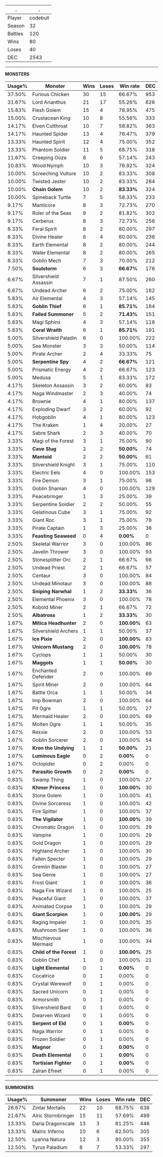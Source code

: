 .|.
|-|-
Player|codebull
Season|32
Battles|120
Wins|80
Loses|40
DEC|2543

---
**MONSTERS**

Usage%|Monster|Wins|Loses|Win rate|DEC|
-|-|-|-|-|-|
37.50%|Furious Chicken|30|15|66.67%|953|
31.67%|Lord Arianthus|21|17|55.26%|626|
15.83%|Flesh Golem|15|4|78.95%|475|
15.00%|Crustacean King|10|8|55.56%|333|
14.17%|Elven Cutthroat|10|7|58.82%|363|
14.17%|Haunted Spider|13|4|76.47%|379|
13.33%|Haunted Spirit|12|4|75.00%|352|
13.33%|Phantom Soldier|11|5|68.75%|318|
11.67%|Creeping Ooze|8|6|57.14%|243|
10.83%|Wood Nymph|10|3|76.92%|324|
10.00%|Screeching Vulture|10|2|83.33%|308|
10.00%|Twisted Jester|10|2|83.33%|284|
10.00%|**Chain Golem**|10|2|**83.33%**|324|
10.00%|Spineback Turtle|7|5|58.33%|233|
9.17%|Manticore|8|3|72.73%|270|
9.17%|Ruler of the Seas|9|2|81.82%|302|
9.17%|Cerberus|8|3|72.73%|256|
8.33%|Feral Spirit|8|2|80.00%|297|
8.33%|Divine Healer|6|4|60.00%|236|
8.33%|Earth Elemental|8|2|80.00%|244|
8.33%|Water Elemental|8|2|80.00%|265|
8.33%|Goblin Mech|7|3|70.00%|212|
7.50%|**Soulstorm**|6|3|**66.67%**|176|
6.67%|Silvershield Assassin|7|1|87.50%|260|
6.67%|Undead Archer|6|2|75.00%|182|
5.83%|Air Elemental|4|3|57.14%|145|
5.83%|**Goblin Thief**|6|1|**85.71%**|184|
5.83%|**Failed Summoner**|5|2|**71.43%**|151|
5.83%|Magi Sphinx|4|3|57.14%|116|
5.83%|**Coral Wraith**|6|1|**85.71%**|191|
5.00%|Silvershield Paladin|6|0|100.00%|222|
5.00%|Sea Monster|3|3|50.00%|114|
5.00%|Pirate Archer|2|4|33.33%|75|
5.00%|**Serpentine Spy**|4|2|**66.67%**|121|
5.00%|Prismatic Energy|4|2|66.67%|123|
5.00%|Medusa|5|1|83.33%|172|
4.17%|Skeleton Assassin|3|2|60.00%|83|
4.17%|Naga Windmaster|2|3|40.00%|74|
4.17%|Brownie|4|1|80.00%|137|
4.17%|Exploding Dwarf|3|2|60.00%|92|
4.17%|Hobgoblin|4|1|80.00%|123|
4.17%|The Kraken|1|4|20.00%|27|
4.17%|Sabre Shark|2|3|40.00%|70|
3.33%|Magi of the Forest|3|1|75.00%|90|
3.33%|**Cave Slug**|2|2|**50.00%**|74|
3.33%|**Mantoid**|2|2|**50.00%**|61|
3.33%|Silvershield Knight|3|1|75.00%|110|
3.33%|Electric Eels|4|0|100.00%|153|
3.33%|Fire Demon|3|1|75.00%|98|
3.33%|Goblin Shaman|4|0|100.00%|129|
3.33%|Peacebringer|1|3|25.00%|39|
3.33%|Serpentine Soldier|2|2|50.00%|55|
3.33%|Gelatinous Cube|3|1|75.00%|92|
3.33%|Giant Roc|3|1|75.00%|78|
3.33%|Pirate Captain|1|3|25.00%|38|
3.33%|**Feasting Seaweed**|0|4|**0.00%**|0|
2.50%|Skeletal Warrior|3|0|100.00%|86|
2.50%|Javelin Thrower|3|0|100.00%|93|
2.50%|Stonesplitter Orc|2|1|66.67%|66|
2.50%|Undead Priest|2|1|66.67%|57|
2.50%|Centaur|3|0|100.00%|84|
2.50%|Undead Minotaur|3|0|100.00%|88|
2.50%|**Sniping Narwhal**|1|2|**33.33%**|36|
2.50%|Elemental Phoenix|3|0|100.00%|78|
2.50%|Kobold Miner|2|1|66.67%|72|
2.50%|**Albatross**|1|2|**33.33%**|30|
1.67%|**Mitica Headhunter**|2|0|**100.00%**|63|
1.67%|Silvershield Archers|1|1|50.00%|37|
1.67%|**Ice Pixie**|2|0|**100.00%**|83|
1.67%|**Unicorn Mustang**|2|0|**100.00%**|78|
1.67%|Cyclops|1|1|50.00%|30|
1.67%|**Maggots**|1|1|**50.00%**|30|
1.67%|Enchanted Defender|2|0|100.00%|69|
1.67%|Spirit Miner|2|0|100.00%|64|
1.67%|Battle Orca|1|1|50.00%|34|
1.67%|Imp Bowman|2|0|100.00%|64|
1.67%|Pit Ogre|1|1|50.00%|27|
1.67%|Mermaid Healer|2|0|100.00%|69|
1.67%|Molten Ogre|1|1|50.00%|35|
1.67%|Rexxie|2|0|100.00%|53|
1.67%|Goblin Sorcerer|2|0|100.00%|54|
1.67%|**Kron the Undying**|1|1|**50.00%**|21|
1.67%|**Luminous Eagle**|0|2|**0.00%**|0|
1.67%|Octopider|0|2|0.00%|0|
1.67%|**Parasitic Growth**|0|2|**0.00%**|0|
0.83%|Swamp Thing|1|0|100.00%|27|
0.83%|**Khmer Princess**|1|0|**100.00%**|30|
0.83%|Stone Golem|1|0|100.00%|41|
0.83%|Divine Sorceress|1|0|100.00%|42|
0.83%|Fire Spitter|1|0|100.00%|37|
0.83%|**The Vigilator**|1|0|**100.00%**|39|
0.83%|Chromatic Dragon|1|0|100.00%|29|
0.83%|Vampire|1|0|100.00%|29|
0.83%|Gold Dragon|1|0|100.00%|29|
0.83%|Highland Archer|1|0|100.00%|30|
0.83%|Fallen Specter|1|0|100.00%|29|
0.83%|Gremlin Blaster|1|0|100.00%|27|
0.83%|Sea Genie|1|0|100.00%|27|
0.83%|Frost Giant|1|0|100.00%|36|
0.83%|Naga Fire Wizard|1|0|100.00%|25|
0.83%|Peaceful Giant|1|0|100.00%|37|
0.83%|Animated Corpse|1|0|100.00%|29|
0.83%|**Giant Scorpion**|1|0|**100.00%**|29|
0.83%|Raging Impaler|1|0|100.00%|35|
0.83%|Mushroom Seer|1|0|100.00%|36|
0.83%|Mischievous Mermaid|1|0|100.00%|34|
0.83%|**Child of the Forest**|1|0|**100.00%**|25|
0.83%|Goblin Chef|1|0|100.00%|21|
0.83%|**Light Elemental**|0|1|**0.00%**|0|
0.83%|Cocatrice|0|1|0.00%|0|
0.83%|Crystal Werewolf|0|1|0.00%|0|
0.83%|Sacred Unicorn|0|1|0.00%|0|
0.83%|Armorsmith|0|1|0.00%|0|
0.83%|Silvershield Bard|0|1|0.00%|0|
0.83%|Dwarven Wizard|0|1|0.00%|0|
0.83%|**Serpent of Eld**|0|1|**0.00%**|0|
0.83%|Naga Warrior|0|1|0.00%|0|
0.83%|Frozen Soldier|0|1|0.00%|0|
0.83%|**Magnor**|0|1|**0.00%**|0|
0.83%|**Death Elemental**|0|1|**0.00%**|0|
0.83%|**Tortisian Fighter**|0|1|**0.00%**|0|
0.83%|Zalran Efreet|0|1|0.00%|0|

---
**SUMMONERS**

Usage%|Summoner|Wins|Loses|Win rate|DEC|
-|-|-|-|-|-|
26.67%|Zintar Mortalis|22|10|68.75%|638|
21.67%|Alric Stormbringer|15|11|57.69%|499|
13.33%|Daria Dragonscale|13|3|81.25%|446|
13.33%|Malric Inferno|10|6|62.50%|305|
12.50%|Lyanna Natura|12|3|80.00%|355|
12.50%|Tyrus Paladium|8|7|53.33%|297|
